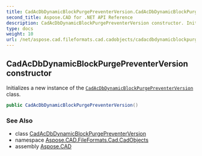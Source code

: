 ```yaml
---
title: CadAcDbDynamicBlockPurgePreventerVersion.CadAcDbDynamicBlockPurgePreventerVersion
second_title: Aspose.CAD for .NET API Reference
description: CadAcDbDynamicBlockPurgePreventerVersion constructor. Initializes a new instance of the CadAcDbDynamicBlockPurgePreventerVersion class
type: docs
weight: 10
url: /net/aspose.cad.fileformats.cad.cadobjects/cadacdbdynamicblockpurgepreventerversion/cadacdbdynamicblockpurgepreventerversion/
---
```

## CadAcDbDynamicBlockPurgePreventerVersion constructor

Initializes a new instance of the [`CadAcDbDynamicBlockPurgePreventerVersion`](../) class.

```csharp
public CadAcDbDynamicBlockPurgePreventerVersion()
```

### See Also

* class [CadAcDbDynamicBlockPurgePreventerVersion](../)
* namespace [Aspose.CAD.FileFormats.Cad.CadObjects](../../cadacdbdynamicblockpurgepreventerversion/)
* assembly [Aspose.CAD](../../../)


